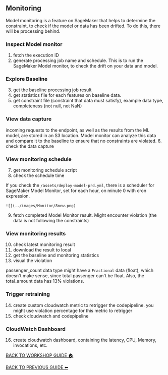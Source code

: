 ## Monitoring

Model monitoring is a feature on SageMaker that helps to determine the constraint, to check if the model or data has been drifted. To do this, there will be processing behind.

### Inspect Model monitor
1. fetch the execution ID
2. generate processing job name and schedule. This is to run the SageMaker Model monitor, to check the drift on your data and model.

### Explore Baseline
3. get the baseline processing job result
4. get statistics file for each features on baseline data.
5. get constraint file (constraint that data must satisfy), example data type, completeness (not null, not NaN)

### View data capture
incoming requests to the endpoint, as well as the results from the ML model, are stored in an S3 location. Model monitor can analyze this data and compare it to the baseline to ensure that no constraints are violated.
6. check the data capture

### View monitoring schedule
7. get monitoring schedule script
8. check the schedule time

If you check the `/assets/deploy-model-prd.yml`, there is a scheduler for SageMaker Model Monitor, set for each hour, on minute 0 with cron expression.

    ![](../images/Monitor/8new.png)


9. fetch completed Model Monitor result. Might encounter violation (the data is not following the constraints)

### View monitoring results
10. check latest monitoring result
11. download the result to local
12. get the baseline and monitoring statistics
13. visual the violation

passenger_count data type might have a `Fractional` data (float), which doesn't make sense, since total passenger can't be float. Also, the total_amount data has 13% violations.


### Trigger retraining
14. create custom cloudwatch metric to retrigger the codepipeline. you might use violation percentage for this metric to retrigger
15. check cloudwatch and codepipeline

### CloudWatch Dashboard
16. create cloudwatch dashboard, containing the latency, CPU, Memory, invocations, etc.

[BACK TO WORKSHOP GUIDE :house:](../README.md)

[BACK TO PREVIOUS GUIDE :arrow_left:](Prod.md)